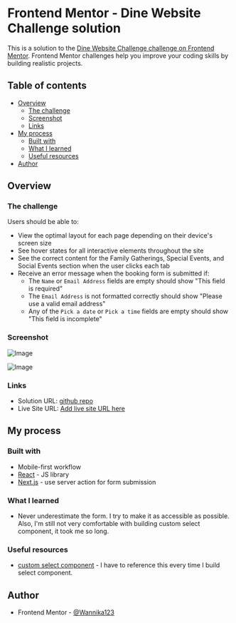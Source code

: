 # Frontend Mentor - Dine Website Challenge solution

This is a solution to the [Dine Website Challenge challenge on Frontend Mentor](https://www.frontendmentor.io/challenges/dine-restaurant-website-yAt7Vvxt7). Frontend Mentor challenges help you improve your coding skills by building realistic projects. 

## Table of contents

- [Overview](#overview)
  - [The challenge](#the-challenge)
  - [Screenshot](#screenshot)
  - [Links](#links)
- [My process](#my-process)
  - [Built with](#built-with)
  - [What I learned](#what-i-learned)
  - [Useful resources](#useful-resources)
- [Author](#author)

## Overview

### The challenge

Users should be able to:

- View the optimal layout for each page depending on their device's screen size
- See hover states for all interactive elements throughout the site
- See the correct content for the Family Gatherings, Special Events, and Social Events section when the user clicks each tab
- Receive an error message when the booking form is submitted if:
  - The `Name` or `Email Address` fields are empty should show "This field is required"
  - The `Email Address` is not formatted correctly should show "Please use a valid email address"
  - Any of the `Pick a date` or `Pick a time` fields are empty should show "This field is incomplete"

### Screenshot

![Image](https://github.com/user-attachments/assets/b9572745-2ff7-4915-b5e3-a1ba89d1d2a9)

![Image](https://github.com/user-attachments/assets/60ae6810-9a0d-4414-a73c-a038cfda77c4)

### Links

- Solution URL: [github repo](https://github.com/Wannika123/fem-multi-page-site-2)
- Live Site URL: [Add live site URL here](https://your-live-site-url.com)

## My process

### Built with

- Mobile-first workflow
- [React](https://reactjs.org/) - JS library
- [Next.js](https://nextjs.org/) - use server action for form submission

### What I learned

- Never underestimate the form. I try to make it as accessible as possible. Also, I'm still not very comfortable with building custom select component, it took me so long.

### Useful resources

- [custom select component](https://www.youtube.com/watch?v=bAJlYgeovlg&t=3s) - I have to reference this every time I build select component.

## Author

- Frontend Mentor - [@Wannika123](https://www.frontendmentor.io/profile/Wannika123)